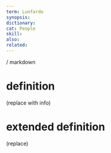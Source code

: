 ```yaml
---
term: Lunfardo
synopsis:
dictionary:
cat: People
skill: 
also: 
related: 
---
```

/ 
  markdown
  # definition
  (replace with info)
  # extended definition
  (replace)
